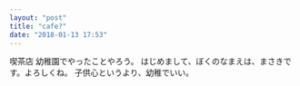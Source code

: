 ```yaml
---
layout: "post"
title: "cafe?"
date: "2018-01-13 17:53"
---
```


喫茶店
幼稚園でやったことやろう。
はじめまして、ぼくのなまえは、まさきです。よろしくね。
子供心というより、幼稚でいい。
